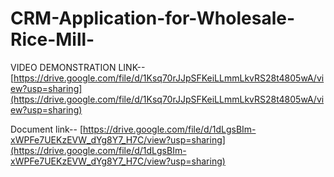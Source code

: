 # CRM-Application-for-Wholesale-Rice-Mill-

VIDEO DEMONSTRATION LINK-- [https://drive.google.com/file/d/1Ksq70rJJpSFKeiLLmmLkvRS28t4805wA/view?usp=sharing](https://drive.google.com/file/d/1Ksq70rJJpSFKeiLLmmLkvRS28t4805wA/view?usp=sharing)

Document link-- [https://drive.google.com/file/d/1dLgsBIm-xWPFe7UEKzEVW_dYg8Y7_H7C/view?usp=sharing](https://drive.google.com/file/d/1dLgsBIm-xWPFe7UEKzEVW_dYg8Y7_H7C/view?usp=sharing)
